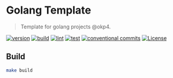 # Golang Template

> Template for golang projects @okp4.

[![version](https://img.shields.io/github/v/release/okp4/template-go)](https://github.com/okp4/template-go/releases)
[![build](https://github.com/okp4/template-go/actions/workflows/build.yml/badge.svg)](https://github.com/okp4/template-go/actions/workflows/build.yml)
[![lint](https://github.com/okp4/template-go/actions/workflows/lint.yml/badge.svg)](https://github.com/okp4/template-go/actions/workflows/lint.yml)
[![test](https://github.com/okp4/template-go/actions/workflows/test.yml/badge.svg)](https://github.com/okp4/template-go/actions/workflows/test.yml)
[![conventional commits](https://img.shields.io/badge/Conventional%20Commits-1.0.0-yellow.svg)](https://conventionalcommits.org)
[![License](https://img.shields.io/badge/License-BSD_3--Clause-blue.svg)](https://opensource.org/licenses/BSD-3-Clause)

## Build

```sh
make build
```
